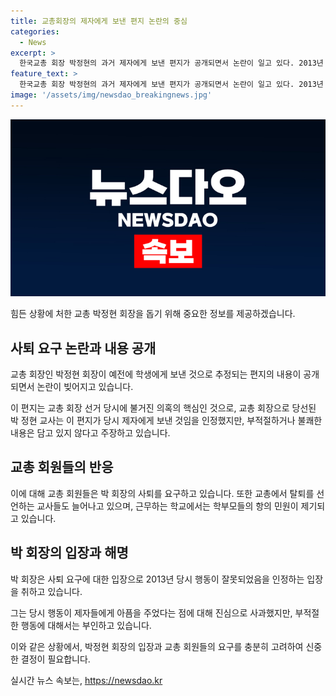 ```yaml
---
title: 교총회장의 제자에게 보낸 편지 논란의 중심
categories:
  - News
excerpt: >
  한국교총 회장 박정현의 과거 제자에게 보낸 편지가 공개되면서 논란이 일고 있다. 2013년 고등학교 3학년 여학생에게 보낸 12장 분량의 편지에는 사적 감정이 담겨 있었고, 박 회장은 제자에 대한 부적절한 처신 환경이 의혹됐다. 이에 회원들은 박 회장의 사퇴를 요구하고, 박 회장은 사과하고 응원하려 했다. 하지만 편지 내용으로 인해 교총 회원들의 사퇴 촉구가 이어지고 있으며, 근무하는 학교에서도 항의가 늘어나고 있다.
feature_text: >
  한국교총 회장 박정현의 과거 제자에게 보낸 편지가 공개되면서 논란이 일고 있다. 2013년 고등학교 3학년 여학생에게 보낸 12장 분량의 편지에는 사적 감정이 담겨 있었고, 박 회장은 제자에 대한 부적절한 처신 환경이 의혹됐다. 이에 회원들은 박 회장의 사퇴를 요구하고, 박 회장은 사과하고 응원하려 했다. 하지만 편지 내용으로 인해 교총 회원들의 사퇴 촉구가 이어지고 있으며, 근무하는 학교에서도 항의가 늘어나고 있다.
image: '/assets/img/newsdao_breakingnews.jpg'
---
```


<p><img src="/assets/img/newsdao_breakingnews.jpg" alt="koreaapp 속보" /></p>

<p>힘든 상황에 처한 교총 박정현 회장을 돕기 위해 중요한 정보를 제공하겠습니다. </p>

<h2 data-ke-size="size26">사퇴 요구 논란과 내용 공개</h2>

<p>교총 회장인 박정현 회장이 예전에 학생에게 보낸 것으로 추정되는 편지의 내용이 공개되면서 논란이 빚어지고 있습니다. </p>

<p data-ke-size="size16">
이 편지는 교총 회장 선거 당시에 불거진 의혹의 핵심인 것으로, 교총 회장으로 당선된 박 정현 교사는 이 편지가 당시 제자에게 보낸 것임을 인정했지만, 부적절하거나 불쾌한 내용은 담고 있지 않다고 주장하고 있습니다.
</p>

<h2 data-ke-size="size26">교총 회원들의 반응</h2>

<p>이에 대해 교총 회원들은 박 회장의 사퇴를 요구하고 있습니다. 또한 교총에서 탈퇴를 선언하는 교사들도 늘어나고 있으며, 근무하는 학교에서는 학부모들의 항의 민원이 제기되고 있습니다.</p>

<h2 data-ke-size="size26">박 회장의 입장과 해명</h2>

<p>박 회장은 사퇴 요구에 대한 입장으로 2013년 당시 행동이 잘못되었음을 인정하는 입장을 취하고 있습니다. </p>

<p data-ke-size="size16">
그는 당시 행동이 제자들에게 아픔을 주었다는 점에 대해 진심으로 사과했지만, 부적절한 행동에 대해서는 부인하고 있습니다.
</p>

<p>이와 같은 상황에서, 박정현 회장의 입장과 교총 회원들의 요구를 충분히 고려하여 신중한 결정이 필요합니다.</p>
실시간 뉴스 속보는, <a href="https://newsdao.kr" rel="dofollow">https://newsdao.kr</a>


